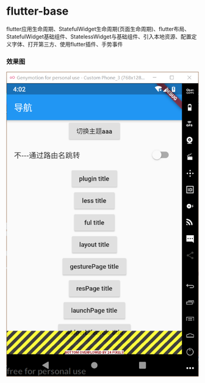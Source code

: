 # flutter-base
flutter应用生命周期、StatefulWidget生命周期(页面生命周期)、flutter布局、StatefulWidget基础组件、StatelessWidget与基础组件、引入本地资源、配置定义字体、打开第三方、使用flutter插件、手势事件

### 效果图
![项目演示](https://raw.githubusercontent.com/Aliceco/flutter-base/master/images/20191226170423.png)